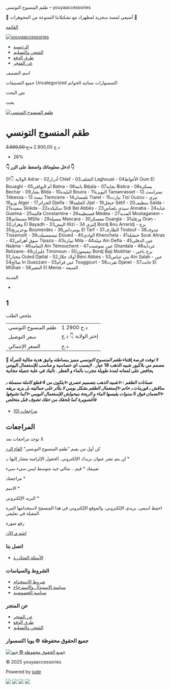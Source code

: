 طقم المنسوج التونسي – youyaaccessories



💍 أضيفي لمسة سحرية لمظهرك مع تشكيلاتنا المتنوعة من المجوهرات 💍

[القائمة](#mobilemenu)

[![youyaaccessories](https://i0.wp.com/youyaaccessories.com/wp-content/uploads/2024/07/cropped-Youyaacc-logo-1.png?fit=447%2C267&ssl=1)](https://youyaaccessories.com/)

* [الرئيسية](https://youyaaccessories.com/)
* [الشحن والتسليم](https://youyaaccessories.com/shipping-delivery/)
* [طرق الدفع](https://youyaaccessories.com/how-to-pay/)
* [عن المتجر](https://youyaaccessories.com/about-us/)

اسم التصنيف 

جميع التصنيفات
Uncategorized
اكسسوارات نسائية
الخواتم

نص البحث

بحث

[![طقم المنسوج التونسي](https://i0.wp.com/youyaaccessories.com/wp-content/uploads/2024/06/5778584596907149617.jpg?fit=690%2C920&ssl=1)](https://i0.wp.com/youyaaccessories.com/wp-content/uploads/2024/06/5778584596907149617.jpg?fit=960%2C1280&ssl=1)

طقم المنسوج التونسي
===================

د.ج 2.900,00 ~~د.ج 3.900,00~~

- 26%

**👇
ادخل معلوماتك واضغط على الزر
👇**

الولاية 👇01 Adrar - أدرار02 Chlef - الشلف03 Laghouat - الأغواط04 Oum El Bouaghi - أم البواقي05 Batna - باتنة06 Béjaïa - بجاية07 Biskra - بسكرة08 Bechar - بشار09 Blida - البليدة10 Bouira - البويرة11 Tamanrasset - تمنراست 12 Tébessa - تبسة 13 Tlemcene - تلمسان14 Tiaret - تيارت15 Tizi Ouzou - تيزي وزو16 Alger - الجزائر17 Djelfa - الجلفة18 Jijel - جيجل19 Sétif - سطيف20 Saïda - سعيدة21 Skikda - سكيكدة22 Sidi Bel Abbès - سيدي بلعباس23 Annaba - عنابة24 Guelma - قالمة25 Constantine - قسنطينة26 Médéa - المدية27 Mostaganem - مستغانم28 MSila - مسيلة29 Mascara - معسكر30 Ouargla - ورقلة31 Oran - وهران32 El Bayadh - البيض33 Illizi - إليزي 34 Bordj Bou Arreridj - برج بوعريريج35 Boumerdès - بومرداس36 El Tarf - الطارف37 Tindouf - تندوف38 Tissemsilt - تيسمسيلت39 Eloued - الوادي40 Khenchela - خنشلة41 Souk Ahras - سوق أهراس42 Tipaza - تيبازة43 Mila - ميلة44 Aïn Defla - عين الدفلى45 Naâma - النعامة46 Aïn Témouchent - عين تموشنت47 Ghardaïa - غرداية48 Relizane- غليزان49 Timimoun - تيميمون50 Bordj Baji Mokhtar - برج باجي مختار51 Ouled Djellal - أولاد جلال52 Béni Abbès - بني عباس53 Aïn Salah - عين صالح54 In Guezzam - عين قزام55 Touggourt - تقرت56 Djanet - جانت57 El MGhair - المغير58 El Menia - المنيعة

المدينة



+
1
-

ملخص الطلب

|  |  |
| --- | --- |
| طقم المنسوج التونسي | 1 2900  د.ج |
| سعر التوصيل | إختر الولاية 👇  د.ج | مجانا | لا يوجد توصيل لهذه الولاية |
| السعر الإجمالي | د.ج |

#### لا توفت فرصة إقتناء ***طقم** المنسوج التونسي* مميز ببساطته وانيق هدية مثالية للمرأة 🤍مصمم مي بلاكيور شبيه الذهب 18 عيار . لايسبب اي حساسية و مناسب للإستعمال اليومي يحافض على لمعانه لمدة طويلة مجرب بالماء و العطر . تأتيك في علبة جميلة مجانية

#### ***ضمانات الطقم :*** ***✨شبيه الذهب بتصميم عصري*** ***✨يتكون من 4 قطع كاملة سنسلة ٫ مناڨش ٫ ڨورماث ٫ خاتم*** ***✨إستعمال الطقم بشكل يومي لا يتأثر على جماليته بل يزيد بريقه*** ***✨الضمان فوق 5 سنوات يقيسها الماء و الريحة ميحولش للإستعمال اليومي*** ***✨كما تشوفها فالتصويرة كما تلحقك من حقك تشوف قبل متخلص***

* [مراجعات (0)](#tab-reviews)

المراجعات
---------

لا توجد مراجعات بعد.

كن أول من يقيم “طقم المنسوج التونسي” [إلغاء الرد](/product/%D8%B7%D9%82%D9%85-%D8%A7%D9%84%D9%85%D9%86%D8%B3%D9%88%D8%AC-%D8%A7%D9%84%D8%AA%D9%88%D9%86%D8%B3%D9%8A/#respond)

لن يتم نشر عنوان بريدك الإلكتروني. الحقول الإلزامية مشار إليها بـ \*

تقييمك \*
قيم…
مثالي
جيد
متوسط
ليس سيء
سيء

مراجعتك \*

الاسم \*

البريد الإلكتروني \*

احفظ اسمي، بريدي الإلكتروني، والموقع الإلكتروني في هذا المتصفح لاستخدامها المرة المقبلة في تعليقي.

رفع صورة

[اشتري الآن](#judecheckout-checkout)



### اتصل بنا

* [الأسئلة المتكررة](https://youyaaccessories.com/faq/)

### الشروط والسياسات

* [شروط الاستخدام](https://youyaaccessories.com/terms-and-conditions/)
* [سياسة الاستبدال والاسترجاع](https://youyaaccessories.com/return-policy/)
* [سياسة الخصوصية](https://youyaaccessories.com/confidentiality/)

### عن المتجر

* [عن المتجر](https://youyaaccessories.com/about-us/)
* [طرق الدفع](https://youyaaccessories.com/how-to-pay/)
* [الشحن والتسليم](https://youyaaccessories.com/shipping-delivery/)

### جميع الحقوق محفوظة © يويا اكسسوار

[![](https://i0.wp.com/youyaaccessories.com/wp-content/uploads/2024/07/cropped-Youyaacc-logo-1.png?fit=447%2C267&ssl=1 "جميع الحقوق محفوظة © جود")](https://youyaaccessories.com/)

© 2025 youyaaccessories

Powered by [jude](https://www.jude-themes.site/)




 




![](https://www.facebook.com/tr?id=1272409817076904&ev=ViewContent&noscript=1&eid=1272409817076904639bb6a0-9d44-423a-85ed-de81efade22d&cd%5Bcontent_ids%5D=%5B%22578%22%5D&cd%5Bcontent_type%5D=product&cd%5Bcontent_name%5D=%D8%B7%D9%82%D9%85+%D8%A7%D9%84%D9%85%D9%86%D8%B3%D9%88%D8%AC+%D8%A7%D9%84%D8%AA%D9%88%D9%86%D8%B3%D9%8A&cd%5Bcategory_name%5D=%D8%A7%D9%83%D8%B3%D8%B3%D9%88%D8%A7%D8%B1%D8%A7%D8%AA+%D9%86%D8%B3%D8%A7%D8%A6%D9%8A%D8%A9&cd%5Bvalue%5D=2900&cd%5Bcurrency%5D=DZD&cd%5Bcontents%5D=%5B%7B%22id%22%3A%22578%22%2C%22quantity%22%3A1%7D%5D&cd%5Bproduct_price%5D=2900&cd%5Bpage_title%5D=%D8%B7%D9%82%D9%85+%D8%A7%D9%84%D9%85%D9%86%D8%B3%D9%88%D8%AC+%D8%A7%D9%84%D8%AA%D9%88%D9%86%D8%B3%D9%8A&cd%5Bpost_type%5D=product&cd%5Bpost_id%5D=578&cd%5Bplugin%5D=PixelYourSite&cd%5Bevent_url%5D=youyaaccessories.com%2Fproduct%2F%25D8%25B7%25D9%2582%25D9%2585-%25D8%25A7%25D9%2584%25D9%2585%25D9%2586%25D8%25B3%25D9%2588%25D8%25AC-%25D8%25A7%25D9%2584%25D8%25AA%25D9%2588%25D9%2586%25D8%25B3%25D9%258A%2F&cd%5Buser_role%5D=guest)
![](https://www.facebook.com/tr?id=1659460618275686&ev=ViewContent&noscript=1&eid=1659460618275686639bb6a0-9d44-423a-85ed-de81efade22d&cd%5Bcontent_ids%5D=%5B%22578%22%5D&cd%5Bcontent_type%5D=product&cd%5Bcontent_name%5D=%D8%B7%D9%82%D9%85+%D8%A7%D9%84%D9%85%D9%86%D8%B3%D9%88%D8%AC+%D8%A7%D9%84%D8%AA%D9%88%D9%86%D8%B3%D9%8A&cd%5Bcategory_name%5D=%D8%A7%D9%83%D8%B3%D8%B3%D9%88%D8%A7%D8%B1%D8%A7%D8%AA+%D9%86%D8%B3%D8%A7%D8%A6%D9%8A%D8%A9&cd%5Bvalue%5D=2900&cd%5Bcurrency%5D=DZD&cd%5Bcontents%5D=%5B%7B%22id%22%3A%22578%22%2C%22quantity%22%3A1%7D%5D&cd%5Bproduct_price%5D=2900&cd%5Bpage_title%5D=%D8%B7%D9%82%D9%85+%D8%A7%D9%84%D9%85%D9%86%D8%B3%D9%88%D8%AC+%D8%A7%D9%84%D8%AA%D9%88%D9%86%D8%B3%D9%8A&cd%5Bpost_type%5D=product&cd%5Bpost_id%5D=578&cd%5Bplugin%5D=PixelYourSite&cd%5Bevent_url%5D=youyaaccessories.com%2Fproduct%2F%25D8%25B7%25D9%2582%25D9%2585-%25D8%25A7%25D9%2584%25D9%2585%25D9%2586%25D8%25B3%25D9%2588%25D8%25AC-%25D8%25A7%25D9%2584%25D8%25AA%25D9%2588%25D9%2586%25D8%25B3%25D9%258A%2F&cd%5Buser_role%5D=guest)
![](https://www.facebook.com/tr?id=1272409817076904&ev=PageView&noscript=1&eid=1272409817076904b1f722d5-5a8c-42b8-b054-1d8b5596c6ff&cd%5Bcategories%5D=%D8%A7%D9%83%D8%B3%D8%B3%D9%88%D8%A7%D8%B1%D8%A7%D8%AA+%D9%86%D8%B3%D8%A7%D8%A6%D9%8A%D8%A9&cd%5Bpage_title%5D=%D8%B7%D9%82%D9%85+%D8%A7%D9%84%D9%85%D9%86%D8%B3%D9%88%D8%AC+%D8%A7%D9%84%D8%AA%D9%88%D9%86%D8%B3%D9%8A&cd%5Bpost_type%5D=product&cd%5Bpost_id%5D=578&cd%5Bplugin%5D=PixelYourSite&cd%5Bevent_url%5D=youyaaccessories.com%2Fproduct%2F%25D8%25B7%25D9%2582%25D9%2585-%25D8%25A7%25D9%2584%25D9%2585%25D9%2586%25D8%25B3%25D9%2588%25D8%25AC-%25D8%25A7%25D9%2584%25D8%25AA%25D9%2588%25D9%2586%25D8%25B3%25D9%258A%2F&cd%5Buser_role%5D=guest)
![](https://www.facebook.com/tr?id=1659460618275686&ev=PageView&noscript=1&eid=1659460618275686b1f722d5-5a8c-42b8-b054-1d8b5596c6ff&cd%5Bcategories%5D=%D8%A7%D9%83%D8%B3%D8%B3%D9%88%D8%A7%D8%B1%D8%A7%D8%AA+%D9%86%D8%B3%D8%A7%D8%A6%D9%8A%D8%A9&cd%5Bpage_title%5D=%D8%B7%D9%82%D9%85+%D8%A7%D9%84%D9%85%D9%86%D8%B3%D9%88%D8%AC+%D8%A7%D9%84%D8%AA%D9%88%D9%86%D8%B3%D9%8A&cd%5Bpost_type%5D=product&cd%5Bpost_id%5D=578&cd%5Bplugin%5D=PixelYourSite&cd%5Bevent_url%5D=youyaaccessories.com%2Fproduct%2F%25D8%25B7%25D9%2582%25D9%2585-%25D8%25A7%25D9%2584%25D9%2585%25D9%2586%25D8%25B3%25D9%2588%25D8%25AC-%25D8%25A7%25D9%2584%25D8%25AA%25D9%2588%25D9%2586%25D8%25B3%25D9%258A%2F&cd%5Buser_role%5D=guest)